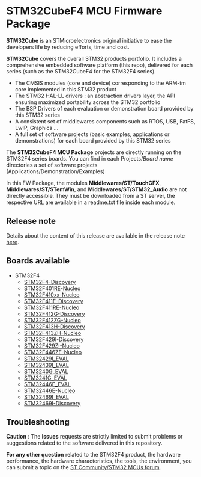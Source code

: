 # STM32CubeF4 MCU Firmware Package

**STM32Cube** is an STMicroelectronics original initiative to ease the developers life by reducing efforts, time and cost.

**STM32Cube** covers the overall STM32 products portfolio. It includes a comprehensive embedded software platform (this repo), delivered for each series (such as the STM32CubeF4 for the STM32F4 series).
   * The CMSIS modules (core and device) corresponding to the ARM-tm core implemented in this STM32 product
   * The STM32 HAL-LL drivers : an abstraction drivers layer, the API ensuring maximized portability across the STM32 portfolio
   * The BSP Drivers of each evaluation or demonstration board provided by this STM32 series
   * A consistent set of middlewares components such as RTOS, USB, FatFS, LwIP, Graphics ...
   * A full set of software projects (basic examples, applications or demonstrations) for each board provided by this STM32 series

The **STM32CubeF4 MCU Package** projects are directly running on the STM32F4 series boards. You can find in each Projects/*Board name* directories a set of software projects (Applications/Demonstration/Examples)

In this FW Package, the modules **Middlewares/ST/TouchGFX**, **Middlewares/ST/STemWin**, and **Middlewares/ST/STM32_Audio** are not directly accessible. They must be downloaded from a ST server, the respective URL are available in a readme.txt file inside each module.

## Release note

Details about the content of this release are available in the release note [here](https://htmlpreview.github.io/?https://github.com/STMicroelectronics/STM32CubeF4/blob/master/Release_Notes.html).

## Boards available
  * STM32F4
    * [STM32F4-Discovery](https://www.st.com/content/st_com/en/products/evaluation-tools/product-evaluation-tools/mcu-eval-tools/stm32-mcu-eval-tools/stm32-mcu-discovery-kits/stm32f4discovery.html)
    * [STM32F401RE-Nucleo](https://www.st.com/content/st_com/en/products/evaluation-tools/product-evaluation-tools/mcu-eval-tools/stm32-mcu-eval-tools/stm32-mcu-nucleo/nucleo-f401re.html)
    * [STM32F410xx-Nucleo](https://www.st.com/content/st_com/en/products/evaluation-tools/product-evaluation-tools/mcu-eval-tools/stm32-mcu-eval-tools/stm32-mcu-nucleo/nucleo-f410rb.html)
    * [STM32F411E-Discovery](https://www.st.com/content/st_com/en/products/evaluation-tools/product-evaluation-tools/mcu-eval-tools/stm32-mcu-eval-tools/stm32-mcu-discovery-kits/32f411ediscovery.html)
    * [STM32F411RE-Nucleo](https://www.st.com/content/st_com/en/products/evaluation-tools/product-evaluation-tools/mcu-eval-tools/stm32-mcu-eval-tools/stm32-mcu-nucleo/nucleo-f411re.html)
    * [STM32F412G-Discovery](https://www.st.com/content/st_com/en/products/evaluation-tools/product-evaluation-tools/mcu-eval-tools/stm32-mcu-eval-tools/stm32-mcu-discovery-kits/32f412gdiscovery.html)
    * [STM32F412ZG-Nucleo](https://www.st.com/content/st_com/en/products/evaluation-tools/product-evaluation-tools/mcu-eval-tools/stm32-mcu-eval-tools/stm32-mcu-nucleo/nucleo-f412zg.html)
    * [STM32F413H-Discovery](https://www.st.com/content/st_com/en/products/evaluation-tools/product-evaluation-tools/mcu-eval-tools/stm32-mcu-eval-tools/stm32-mcu-discovery-kits/32f413hdiscovery.html)
    * [STM32F413ZH-Nucleo](https://www.st.com/content/st_com/en/products/evaluation-tools/product-evaluation-tools/mcu-eval-tools/stm32-mcu-eval-tools/stm32-mcu-nucleo/nucleo-f413zh.html)
    * [STM32F429I-Discovery](https://www.st.com/content/st_com/en/products/evaluation-tools/product-evaluation-tools/mcu-eval-tools/stm32-mcu-eval-tools/stm32-mcu-discovery-kits/32f429idiscovery.html)
    * [STM32F429ZI-Nucleo](https://www.st.com/content/st_com/en/products/evaluation-tools/product-evaluation-tools/mcu-eval-tools/stm32-mcu-eval-tools/stm32-mcu-nucleo/nucleo-f429zi.html)
    * [STM32F446ZE-Nucleo](https://www.st.com/content/st_com/en/products/evaluation-tools/product-evaluation-tools/mcu-eval-tools/stm32-mcu-eval-tools/stm32-mcu-nucleo/nucleo-f446ze.html)
    * [STM32429I_EVAL](https://www.st.com/content/st_com/en/products/evaluation-tools/product-evaluation-tools/mcu-eval-tools/stm32-mcu-eval-tools/stm32-mcu-eval-boards/stm32429i-eval.html)
    * [STM32439I_EVAL](https://www.st.com/content/st_com/en/products/evaluation-tools/product-evaluation-tools/mcu-eval-tools/stm32-mcu-eval-tools/stm32-mcu-eval-boards/stm32439i-eval.html)
    * [STM3240G_EVAL](https://www.st.com/content/st_com/en/products/evaluation-tools/product-evaluation-tools/mcu-eval-tools/stm32-mcu-eval-tools/stm32-mcu-eval-boards/stm3240g-eval.html)
    * [STM3241G_EVAL](https://www.st.com/content/st_com/en/products/evaluation-tools/product-evaluation-tools/mcu-eval-tools/stm32-mcu-eval-tools/stm32-mcu-eval-boards/stm3241g-eval.html)
    * [STM32446E_EVAL](https://www.st.com/content/st_com/en/products/evaluation-tools/product-evaluation-tools/mcu-eval-tools/stm32-mcu-eval-tools/stm32-mcu-eval-boards/stm32446e-eval.html)
    * [STM32446E-Nucleo](https://www.st.com/content/st_com/en/products/evaluation-tools/product-evaluation-tools/mcu-eval-tools/stm32-mcu-eval-tools/stm32-mcu-nucleo/nucleo-f446re.html)
    * [STM32469I_EVAL](https://www.st.com/content/st_com/en/products/evaluation-tools/product-evaluation-tools/mcu-eval-tools/stm32-mcu-eval-tools/stm32-mcu-eval-boards/stm32479i-eval.html)
    * [STM32469I-Discovery](https://www.st.com/content/st_com/en/products/evaluation-tools/product-evaluation-tools/mcu-eval-tools/stm32-mcu-eval-tools/stm32-mcu-discovery-kits/32f469idiscovery.html)

## Troubleshooting

**Caution** : The **Issues** requests are strictly limited to submit problems or suggestions related to the software delivered in this repository.

**For any other question** related to the STM32F4 product, the hardware performance, the hardware characteristics, the tools, the environment, you can submit a topic on the [ST Community/STM32 MCUs forum](https://community.st.com/s/group/0F90X000000AXsASAW/stm32-mcus).
